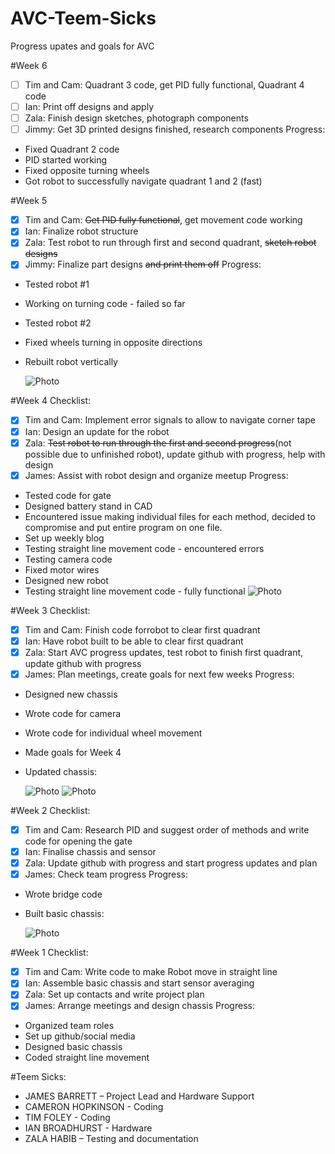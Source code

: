 # AVC-Teem-Sicks
Progress upates and goals for AVC

#Week 6
- [ ] Tim and Cam: Quadrant 3 code, get PID fully functional, Quadrant 4 code
- [ ] Ian: Print off designs and apply
- [ ] Zala: Finish design sketches, photograph components
- [ ] Jimmy: Get 3D printed designs finished, research components
Progress:
* Fixed Quadrant 2 code
* PID started working
* Fixed opposite turning wheels
* Got robot to successfully navigate quadrant 1 and 2 (fast)

#Week 5
- [x] Tim and Cam: ~~Get PID fully functional~~, get movement code working
- [x] Ian: Finalize robot structure
- [x] Zala: Test robot to run through first and second quadrant, ~~sketch robot designs~~
- [x] Jimmy: Finalize part designs ~~and print them off~~
Progress:
* Tested robot #1
* Working on turning code - failed so far
* Tested robot #2
* Fixed wheels turning in opposite directions
* Rebuilt robot vertically

  ![Photo](http://i.imgur.com/LTB2KJq.jpg?2)

#Week 4 
Checklist:
- [x] Tim and Cam: Implement error signals to allow to navigate corner tape
- [x] Ian: Design an update for the robot
- [x] Zala: ~~Test robot to run through the first and second progress~~(not possible due to unfinished robot), update github with progress, help with design
- [x] James: Assist with robot design and organize meetup
Progress:
* Tested code for gate
* Designed battery stand in CAD
* Encountered issue making individual files for each method, decided to compromise and put entire program on one file.
* Set up weekly blog
* Testing straight line movement code - encountered errors
* Testing camera code
* Fixed motor wires
* Designed new robot
* Testing straight line movement code - fully functional
  ![Photo](http://i.imgur.com/bfzcPwQ.jpg?1)

#Week 3 
Checklist:
- [x] Tim and Cam: Finish code forrobot to clear first quadrant 
- [x] Ian: Have robot built to be able to clear first quadrant
- [x] Zala: Start AVC progress updates, test robot to finish first quadrant, update github with progress
- [x] James: Plan meetings, create goals for next few weeks
Progress:
* Designed new chassis
* Wrote code for camera
* Wrote code for individual wheel movement
* Made goals for Week 4
* Updated chassis:

  ![Photo](http://i.imgur.com/qveuwcO.jpg?1)
  ![Photo](http://i.imgur.com/rxuQ29B.jpg?1)

#Week 2 
Checklist:
- [x] Tim and Cam: Research PID and suggest order of methods and write code for opening the gate
- [x] Ian: Finalise chassis and sensor
- [x] Zala: Update github with progress and start progress updates and plan
- [x] James: Check team progress
Progress:
* Wrote bridge code
* Built basic chassis: 

  ![Photo](http://i.imgur.com/e4W7uX2.jpg?1)

#Week 1
Checklist:
- [x] Tim and Cam: Write code to make Robot move in straight line
- [x] Ian: Assemble basic chassis and start sensor averaging
- [x] Zala: Set up contacts and write project plan
- [x] James: Arrange meetings and design chassis
Progress:
* Organized team roles
* Set up github/social media
* Designed basic chassis
* Coded straight line movement

#Teem Sicks:
- JAMES BARRETT – Project Lead and Hardware Support
- CAMERON HOPKINSON - Coding
- TIM FOLEY -  Coding
- IAN BROADHURST - Hardware
- ZALA HABIB – Testing and documentation
